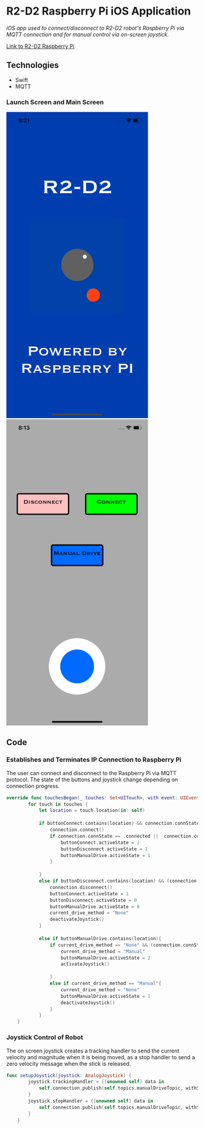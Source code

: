 # R2-D2 Raspberry Pi iOS Application 

*iOS app used to connect/disconnect to R2-D2 robot's Raspberry Pi via MQTT connection and for manual control via on-screen joystick.*

[Link to R2-D2 Raspberry Pi](https://github.com/acastles24/R2D2_raspberry_pi "Link to R2-D2 Raspberry Pi")

## Technologies
* Swift
* MQTT

### Launch Screen and Main Screen

![Launch Screen](/Images/launch_screen.png?raw=true "Main Screen") ![Main Screen](/Images/main_screen_small.png?raw=true "Main Screen")

## Code

### Establishes and Terminates IP Connection to Raspberry Pi
The user can connect and disconnect to the Raspberry Pi via MQTT protocol. The state of the buttons and joystick change depending on connection progress.

```swift
override func touchesBegan(_ touches: Set<UITouch>, with event: UIEvent?) {
        for touch in touches {
            let location = touch.location(in: self)

            if buttonConnect.contains(location) && connection.connState == .initial {
                connection.connect()
                if connection.connState == .connected ||  connection.connState == .connecting{
                    buttonConnect.activeState = 2
                    buttonDisconnect.activeState = 1
                    buttonManualDrive.activeState = 1
                }
                    
            }
            else if buttonDisconnect.contains(location) && (connection.connState == .connected ||  connection.connState == .connecting){
                connection.disconnect()
                buttonConnect.activeState = 1
                buttonDisconnect.activeState = 0
                buttonManualDrive.activeState = 0
                current_drive_method = "None"
                deactivateJoystick()
            }
            
            else if buttonManualDrive.contains(location){
                if current_drive_method == "None" && (connection.connState == .connected ||  connection.connState == .connecting){
                    current_drive_method = "Manual"
                    buttonManualDrive.activeState = 2
                    activateJoystick()
                    
                }
                else if current_drive_method == "Manual"{
                    current_drive_method = "None"
                    buttonManualDrive.activeState = 1
                    deactivateJoystick()
                }
            }
    }
```

### Joystick Control of Robot

The on screen joystick creates a tracking handler to send the current velocity and magnitude when it is being moved, as a stop handler to send a zero velocity message when the stick is released.

```swift
func setupJoystick(joystick: AnalogJoystick) {
        joystick.trackingHandler = {[unowned self] data in
            self.connection.publish(self.topics.manualDriveTopic, withString: "velX = " +  String(format: "%.2f",self.normalizeJoystickVelocity(vel: data.velocity.x, mag: self.joystick_rad)) + " velY = " + String(format: "%.2f", self.normalizeJoystickVelocity(vel: data.velocity.y, mag: self.joystick_rad)) + " ang = " + String(format: "%.2f", data.angular))
        }
        joystick.stopHandler = {[unowned self] data in
            self.connection.publish(self.topics.manualDriveTopic, withString: "velX = " + String(format: "%.2f", self.normalizeJoystickVelocity(vel: data.velocity.x, mag: self.joystick_rad)) + " velY = " + String(format: "%.2f", self.normalizeJoystickVelocity(vel: data.velocity.y, mag: self.joystick_rad)) + " ang = " + String(format: "%.2f", data.angular))
        }
    }
```
